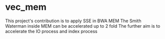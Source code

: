 # vec_mem
This project's contribution is to apply SSE in BWA MEM
  The Smith Waterman inside MEM can be accelerated up to 2 fold
  The further aim is to accelerate the IO process and index process
